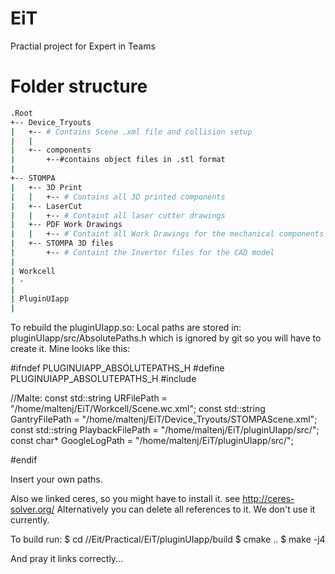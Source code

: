 # EiT
Practial project for Expert in Teams

# Folder structure
```bash
.Root
+-- Device_Tryouts
|   +-- # Contains Scene .xml file and collision setup
|   |
|   +-- components
|       +--#contains object files in .stl format
|
+-- STOMPA
|   +-- 3D Print
|   |   +-- # Contains all 3D printed components
|   +-- LaserCut
|   |   +-- # Containt all laser cutter drawings 
|   +-- PDF Work Drawings
|   |   +-- # Containt all Work Drawings for the mechanical components
|   +-- STOMPA 3D files
|       +-- # Containt the Invertor files for the CAD model
| 
| Workcell
| - 
| 
| PluginUIapp
|
```


To rebuild the pluginUIapp.so:
Local paths are stored in: pluginUIapp/src/AbsolutePaths.h
which is ignored by git so you will have to create it. Mine looks like this:

#ifndef PLUGINUIAPP_ABSOLUTEPATHS_H
#define PLUGINUIAPP_ABSOLUTEPATHS_H
#include <string>

//Malte:
const std::string URFilePath = "/home/maltenj/EiT/Workcell/Scene.wc.xml";
const std::string GantryFilePath = "/home/maltenj/EiT/Device_Tryouts/STOMPAScene.xml";
const std::string PlaybackFilePath = "/home/maltenj/EiT/pluginUIapp/src/";
const char* GoogleLogPath =  "/home/maltenj/EiT/pluginUIapp/src/";

#endif

Insert your own paths. 

Also we linked ceres, so you might have to install it. see http://ceres-solver.org/
Alternatively you can delete all references to it. We don't use it currently. 

To build run:
$ cd /<PathToGit>/Eit/Practical/EiT/pluginUIapp/build
$ cmake ..
$ make -j4

And pray it links correctly...
